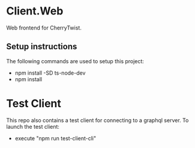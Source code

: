 # Client.Web
Web frontend for CherryTwist.

## Setup instructions
The following commands are used to setup this project:
* npm install -SD ts-node-dev
* npm install

# Test Client
This repo also contains a test client for connecting to a graphql server. To launch the test client:
* execute "npm run test-client-cli" 


